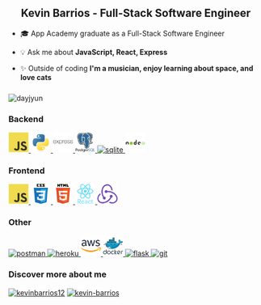 
<h2 align='center'>Kevin Barrios - Full-Stack Software Engineer</h2>

- 🎓 App Academy graduate as a Full-Stack Software Engineer

- 💡 Ask me about **JavaScript, React, Express**

- ✨ Outside of coding **I'm a musician, enjoy learning about space, and love cats**
<p style='padding-top: 10px'>
    <img align="bottom" src="https://github-readme-stats.vercel.app/api/top-langs?username=dayjyun&show_icons=true&tile_color=ffffff&icon_color=bb2acf&text_color=daf7dc&bg_color=151515&locale=en&layout=compact" alt="dayjyun" />
</p>

<h3>Backend</h3>
<p align="left">
    <a href="https://developer.mozilla.org/en-US/docs/Web/JavaScript" target="_blank" rel="noreferrer" title='JavaScript'>
        <img src="https://raw.githubusercontent.com/devicons/devicon/master/icons/javascript/javascript-original.svg" alt="javascript" width="40" height="40"/> </a>
    <a href="https://www.python.org" target="_blank" rel="noreferrer" title='Python'>
        <img src="https://raw.githubusercontent.com/devicons/devicon/master/icons/python/python-original.svg" alt="python" width="40" height="40"/> </a>
    <a href="https://expressjs.com" target="_blank" rel="noreferrer" title='Express'>
        <img src="https://raw.githubusercontent.com/devicons/devicon/master/icons/express/express-original-wordmark.svg" alt="express" width="40" height="40"/> </a>
    <a href="https://www.postgresql.org" target="_blank" rel="noreferrer" title='PostgreSQL'>
        <img src="https://raw.githubusercontent.com/devicons/devicon/master/icons/postgresql/postgresql-original-wordmark.svg" alt="postgresql" width="40" height="40"/> </a>
    <a href="https://www.sqlite.org/" target="_blank" rel="noreferrer" title='SQLite'>
        <img src="https://www.vectorlogo.zone/logos/sqlite/sqlite-icon.svg" alt="sqlite" width="40" height="40"/> </a>
    <a href="https://nodejs.org" target="_blank" rel="noreferrer" title='Node.js'>
        <img src="https://raw.githubusercontent.com/devicons/devicon/master/icons/nodejs/nodejs-original-wordmark.svg" alt="nodejs" width="40" height="40"/> </a>
</p>

<h3>Frontend</h3>
<p align="left">
    <a href="https://developer.mozilla.org/en-US/docs/Web/JavaScript" target="_blank" rel="noreferrer" title='JavaScript'>
        <img src="https://raw.githubusercontent.com/devicons/devicon/master/icons/javascript/javascript-original.svg" alt="javascript" width="40" height="40"/> </a>
    <a href="https://www.w3schools.com/css/" target="_blank" rel="noreferrer" title='CSS3'>
        <img src="https://raw.githubusercontent.com/devicons/devicon/master/icons/css3/css3-original-wordmark.svg" alt="css3" width="40" height="40"/> </a>
    <a href="https://www.w3.org/html/" target="_blank" rel="noreferrer" title='HTML5'>
        <img src="https://raw.githubusercontent.com/devicons/devicon/master/icons/html5/html5-original-wordmark.svg" alt="html5" width="40" height="40"/> </a>
    <a href="https://reactjs.org/" target="_blank" rel="noreferrer" title='React'>
        <img src="https://raw.githubusercontent.com/devicons/devicon/master/icons/react/react-original-wordmark.svg" alt="react" width="40" height="40"/> </a>
    <a href="https://redux.js.org" target="_blank" rel="noreferrer" title='Redux'>
        <img src="https://raw.githubusercontent.com/devicons/devicon/master/icons/redux/redux-original.svg" alt="redux" width="40" height="40"/> </a>
</p>

<h3>Other</h3>
<p align="left">
    <a href="https://postman.com" target="_blank" rel="noreferrer" title='Postman'>
        <img src="https://www.vectorlogo.zone/logos/getpostman/getpostman-icon.svg" alt="postman" width="40" height="40"/> </a>
    <a href="https://heroku.com" target="_blank" rel="noreferrer" title='Heroku'>
        <img src="https://www.vectorlogo.zone/logos/heroku/heroku-icon.svg" alt="heroku" width="40" height="40"/> </a>
    <a href="https://aws.amazon.com" target="_blank" rel="noreferrer" title='Amazon Web Service (AWS)'>
        <img src="https://raw.githubusercontent.com/devicons/devicon/master/icons/amazonwebservices/amazonwebservices-original-wordmark.svg" alt="aws" width="40" height="40"/> </a>
    <a href="https://www.docker.com/" target="_blank" rel="noreferrer" title='Docker'>
        <img src="https://raw.githubusercontent.com/devicons/devicon/master/icons/docker/docker-original-wordmark.svg" alt="docker" width="40" height="40"/> </a>
    <a href="https://flask.palletsprojects.com/" target="_blank" rel="noreferrer" title='Flask'>
        <img src="https://www.vectorlogo.zone/logos/pocoo_flask/pocoo_flask-icon.svg" alt="flask" width="40" height="40"/> </a>
    <a href="https://git-scm.com/" target="_blank" rel="noreferrer" title='git'>
        <img src="https://www.vectorlogo.zone/logos/git-scm/git-scm-icon.svg" alt="git" width="40" height="40"/> </a>
</p>

<h3 align="left">Discover more about me</h3>
<p align="left">
    <a href="https://linkedin.com/in/kevinbarrios12" target="blank" title='LinkedIn'>
        <img align="center" src="https://dayjyun.s3.amazonaws.com/linkedin.png" alt="kevinbarrios12" height="40" width="40" /></a>
    <a href='https://angel.co/u/kevin-barrios'title='AngelList'>
        <img src='https://dayjyun.s3.amazonaws.com/angel+list+logo_icon.png' alt='kevin-barrios' align='center' height='40' width='40'/></a>
</p>
